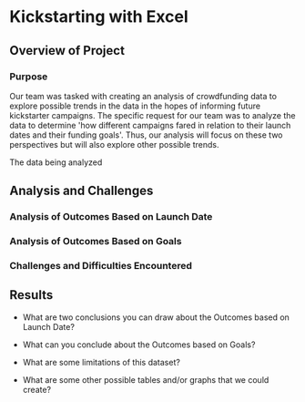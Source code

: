 # Kickstarting with Excel

## Overview of Project

### Purpose

Our team was tasked with creating an analysis of crowdfunding data to explore possible trends in the data in the hopes of informing future kickstarter campaigns.  The specific request for our team was to analyze the data to determine 'how different campaigns fared in relation to their launch dates and their funding goals'.  Thus, our analysis will focus on these two perspectives but will also explore other possible trends.

The data being analyzed 

## Analysis and Challenges

### Analysis of Outcomes Based on Launch Date

### Analysis of Outcomes Based on Goals

### Challenges and Difficulties Encountered

## Results

- What are two conclusions you can draw about the Outcomes based on Launch Date?

- What can you conclude about the Outcomes based on Goals?

- What are some limitations of this dataset?

- What are some other possible tables and/or graphs that we could create?
